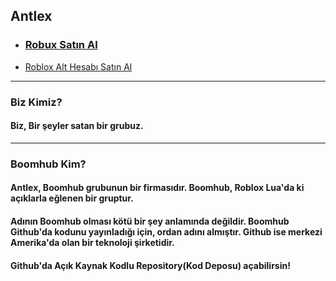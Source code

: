 ## Antlex
- ### [Robux Satın Al](https://boomhubworks.github.io/antlex/robux)
- [Roblox Alt Hesabı Satın Al](https://boomhubworks.github.io/antlex/robloxalt)
***
### Biz Kimiz?
#### Biz, Bir şeyler satan bir grubuz.
***
### Boomhub Kim?
#### Antlex, Boomhub grubunun bir firmasıdır. Boomhub, Roblox Lua'da ki açıklarla eğlenen bir gruptur.
#### Adının Boomhub olması kötü bir şey anlamında değildir. Boomhub Github'da kodunu yayınladığı için, ordan adını almıştır. Github ise merkezi Amerika'da olan bir teknoloji şirketidir.
#### Github'da Açık Kaynak Kodlu Repository(Kod Deposu) açabilirsin!
